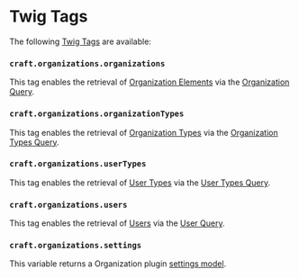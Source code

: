 # Twig Tags

The following [Twig Tags] are available:

### `craft.organizations.organizations`
This tag enables the retrieval of [Organization Elements] via the [Organization Query].

### `craft.organizations.organizationTypes`
This tag enables the retrieval of [Organization Types] via the [Organization Types Query].

### `craft.organizations.userTypes`
This tag enables the retrieval of [User Types] via the [User Types Query].

### `craft.organizations.users`
This tag enables the retrieval of [Users] via the [User Query].

### `craft.organizations.settings`
This variable returns a Organization plugin [settings model].

[Twig tags]: http://twig.sensiolabs.org/ "Twig is a modern template engine for PHP"

[Organization Query]: ../queries/organization.md
[Organization Types Query]: ../queries/organization-type.md
[User Types Query]: ../queries/user-type.md
[User Query]: ../queries/user.md

[settings model]: ../objects/settings.md
[Organization Elements]: ../objects/organization.md
[Organization Types]: ../objects/organization-type.md
[User Types]: ../objects/user-type.md
[Users]: ../objects/user.md